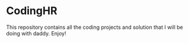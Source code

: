 # CodingHR
This repository contains all the coding projects and solution that I will be doing with daddy. Enjoy!
